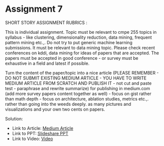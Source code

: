 # Assignment 7
SHORT STORY ASSIGNMENT RUBRICS :

 

This is individual assignment. Topic must be relevant to cmpe 255 topics in syllabus - like clustering, dimensionality reduction, data mining, frequent pattern mining etc.,. Do not try to put generic machine learning submissions. It must be relevant to data mining topic. Please check recent conferences on kddi, data mining for ideas of papers that are accepted. The papers must be accepted in good conference - or survey must be exhaustive in a field and latest if possible. 

Turn the content of the paper/topic into a nice article (PLEASE REMEMBER - DO NOT SUBMIT EXISTING MEDIUM ARTICLE - YOU HAVE TO WRITE MEDIUM ARTICLE FROM SCRATCH AND PUBLISH IT  - not cut and paste test - paraphrase and rewrite summarize)  for publishing in medium.com (add more survey papers content together as well) - focus on gist rather than math depth - focus on architecture, ablation studies, metrics etc.,. rather than going into the weeds deeply. as many pictures and visualizations and your own two cents on papers.  

Solution: 
* Link to  Article:  [Medium Article](https://addy07.medium.com/navigating-the-financial-world-with-ai-a-new-frontier-in-sentiment-analysis-757e34c29e8d)
* Link to PPT: [ Slideshare PPT](https://addy07.medium.com/navigating-the-financial-world-with-ai-a-new-frontier-in-sentiment-analysis-757e34c29e8d)
* Link to Video: [Video](https://addy07.medium.com/navigating-the-financial-world-with-ai-a-new-frontier-in-sentiment-analysis-757e34c29e8d)
